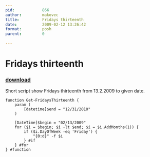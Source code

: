 ```yaml
---
pid:            866
author:         makovec
title:          Fridays thirteenth
date:           2009-02-12 13:26:42
format:         posh
parent:         0

---
```


# Fridays thirteenth

### [download](Scripts\866.ps1)

Short script show Fridays thirteenth from 13.2.2009 to given date.

```posh
function Get-FridaysThirteenth {
	param (
		[datetime]$end = "12/31/2010"
	)
	
	[DateTime]$begin = "02/13/2009"
	for ($i = $begin; $i -lt $end; $i = $i.AddMonths(1)) {
		if ($i.DayOfWeek -eq 'Friday') {
			"{0:d}" -f $i 
		} #if
	} #for
} #function
```
